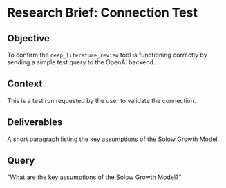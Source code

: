 # Research Brief: Connection Test

## Objective
To confirm the `deep_literature_review` tool is functioning correctly by sending a simple test query to the OpenAI backend.

## Context
This is a test run requested by the user to validate the connection.

## Deliverables
A short paragraph listing the key assumptions of the Solow Growth Model.

## Query
"What are the key assumptions of the Solow Growth Model?"
